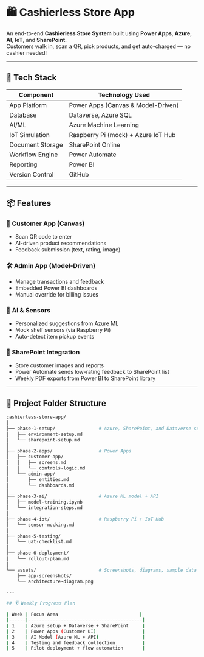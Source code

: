 # 🛍️ Cashierless Store App

An end-to-end **Cashierless Store System** built using **Power Apps**, **Azure**, **AI**, **IoT**, and **SharePoint**.  
Customers walk in, scan a QR, pick products, and get auto-charged — no cashier needed!

---

## 🚀 Tech Stack

| Component        | Technology Used                          |
|------------------|------------------------------------------|
| App Platform     | Power Apps (Canvas & Model-Driven)       |
| Database         | Dataverse, Azure SQL                     |
| AI/ML            | Azure Machine Learning                   |
| IoT Simulation   | Raspberry Pi (mock) + Azure IoT Hub      |
| Document Storage | SharePoint Online                        |
| Workflow Engine  | Power Automate                           |
| Reporting        | Power BI                                 |
| Version Control  | GitHub                                   |

---

## 📦 Features

### 👥 Customer App (Canvas)
- Scan QR code to enter
- AI-driven product recommendations
- Feedback submission (text, rating, image)

### 🛠️ Admin App (Model-Driven)
- Manage transactions and feedback
- Embedded Power BI dashboards
- Manual override for billing issues

### 🧠 AI & Sensors
- Personalized suggestions from Azure ML
- Mock shelf sensors (via Raspberry Pi)
- Auto-detect item pickup events

### 🔗 SharePoint Integration
- Store customer images and reports
- Power Automate sends low-rating feedback to SharePoint list
- Weekly PDF exports from Power BI to SharePoint library

---

## 📁 Project Folder Structure

```bash
cashierless-store-app/
│
├── phase-1-setup/                # Azure, SharePoint, and Dataverse setup
│   ├── environment-setup.md
│   └── sharepoint-setup.md
│
├── phase-2-apps/                 # Power Apps
│   ├── customer-app/
│   │   ├── screens.md
│   │   └── controls-logic.md
│   └── admin-app/
│       ├── entities.md
│       └── dashboards.md
│
├── phase-3-ai/                   # Azure ML model + API
│   ├── model-training.ipynb
│   └── integration-steps.md
│
├── phase-4-iot/                  # Raspberry Pi + IoT Hub
│   └── sensor-mocking.md
│
├── phase-5-testing/
│   └── uat-checklist.md
│
├── phase-6-deployment/
│   └── rollout-plan.md
│
└── assets/                       # Screenshots, diagrams, sample data
    ├── app-screenshots/
    └── architecture-diagram.png

---

## 🗓️ Weekly Progress Plan

| Week | Focus Area                              |
|------|------------------------------------------|
| 1    | Azure setup + Dataverse + SharePoint     |
| 2    | Power Apps (Customer UI)                 |
| 3    | AI Model (Azure ML + API)                |
| 4    | Testing and feedback collection          |
| 5    | Pilot deployment + flow automation       |

